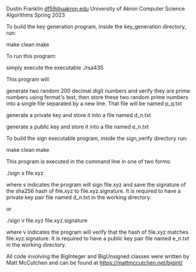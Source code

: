 Dustin Franklin
df59@uakron.edu
University of Akron Computer Science
Algorithms Spring 2023

To build the key generation program, inside the key_generation directory, run:

make clean
make

To run this program:

simply execute the executable ./rsa435



This program will:

generate two random 200 decimal digit numbers and verify they are prime numbers
using fermat's test, then store these two random prime numbers into a single
file separated by a new line. That file will be named p_q.txt

generate a private key and store it into a file named d_n.txt

generate a public key and store it into a file named e_n.txt




To build the sign executable program, inside the sign_verify directory run:

make clean
make

This program is executed in the command line in one of two forms:

./sign s file.xyz

where s indicates the program will sign file.xyz and save the signature of the
sha256 hash of file.xyz to file.xyz.signature. It is required to have a private
key pair file named d_n.txt in the working directory.

or

./sign v file.xyz file.xyz.signature

where v indicates the program will verify that the hash of file.xyz matches
file.xyz.signature. It is required to have a public key pair file named e_n.txt
in the working directory.






All code involving the BigInteger and BigUnsigned classes were written by Matt
McCutchen and can be found at https://mattmccutchen.net/bigint/
